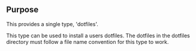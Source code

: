 Purpose
-------

This provides a single type, 'dotfiles'.

This type can be used to install a users dotfiles.  The dotfiles in the dotfiles directory must follow a file name convention for this type to work.
